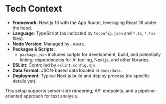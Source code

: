 # Tech Context

- **Framework**: Next.js 13 with the App Router, leveraging React 18 under the hood.
- **Language**: TypeScript (as indicated by `tsconfig.json` and `*.ts`, `*.tsx` files).
- **Node Version**: Managed by `.nvmrc`.
- **Packages & Scripts**:
  - `package.json` includes scripts for development, build, and potentially linting; dependencies for AI tooling, Next.js, and other libraries.
- **ESLint**: Controlled by `eslint.config.mjs`.
- **Data Format**: JSON-based data located in `docs/data`.
- **Deployment**: Typical Next.js build and deploy process (no specific details yet).

This setup supports server-side rendering, API endpoints, and a pipeline-oriented approach for text analysis.
